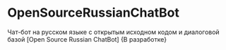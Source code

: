 # OpenSourceRussianChatBot

Чат-бот на русском языке с открытым исходном кодом и диалоговой базой [Open Source Russian ChatBot] {В разработке}
